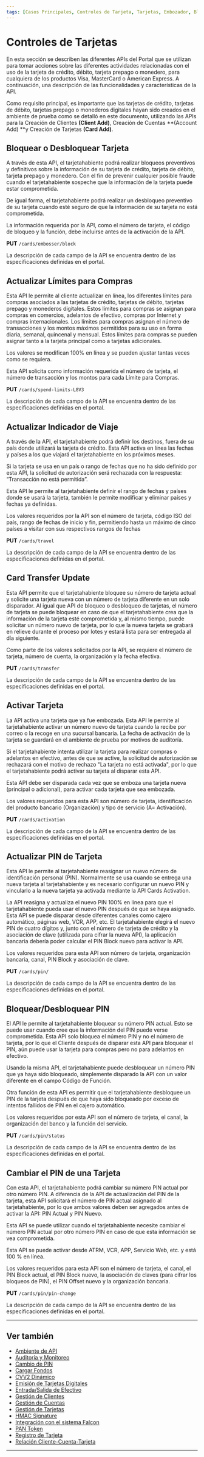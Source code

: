 ```yaml
---
tags: [Casos Principales, Controles de Tarjeta, Tarjetas, Embozador, Bloquear, Desbloquear, Límites, Viajes, Transferir, Activar, PIN]
---
```


# Controles de Tarjetas

En esta sección se describen las diferentes APIs del Portal que se utilizan para tomar acciones sobre las diferentes actividades relacionadas con el uso de la tarjeta de crédito, débito, tarjeta prepago o monedero, para cualquiera de los productos Visa, MasterCard o American Express. A continuación, una descripción de las funcionalidades y características de la API.

Como requisito principal, es importante que las tarjetas de crédito, tarjetas de débito, tarjetas prepago o monederos digitales hayan sido creados en el ambiente de prueba como se detalló en este documento, utilizando las APIs para la Creación de Clientes **(Client Add)**, Creación de Cuentas **(Account Add) **y Creación de Tarjetas **(Card Add)**.

## Bloquear o Desbloquear Tarjeta

A través de esta API, el tarjetahabiente podrá realizar bloqueos preventivos y definitivos sobre la información de su tarjeta de crédito, tarjeta de débito, tarjeta prepago y monedero. Con el fin de prevenir cualquier posible fraude cuando el tarjetahabiente sospeche que la información de la tarjeta puede estar comprometida.

De igual forma, el tarjetahabiente podrá realizar un desbloqueo preventivo de su tarjeta cuando esté seguro de que la información de su tarjeta no está comprometida.

La información requerida por la API, como el número de tarjeta, el código de bloqueo y la función, debe incluirse antes de la activación de la API.

**PUT** `/cards/embosser/block`

La descripción de cada campo de la API se encuentra dentro de las especificaciones definidas en el portal.

## Actualizar Límites para Compras 

Esta API le permite al cliente actualizar en línea, los diferentes límites para compras asociados a las tarjetas de crédito, tarjetas de débito, tarjetas prepago y monederos digitales. Estos límites para compras se asignan para compras en comercios, adelantos de efectivo, compras por Internet y compras internacionales. Los límites para compras asignan el número de transacciones y los montos máximos permitidos para su uso en forma diaria, semanal, quincenal y mensual. Estos límites para compras se pueden asignar tanto a la tarjeta principal como a tarjetas adicionales.

Los valores se modifican 100% en línea y se pueden ajustar tantas veces como se requiera.

Esta API solicita como información requerida el número de tarjeta, el número de transacción y los montos para cada Límite para Compras.

**PUT** `/cards/spend-limits-L8V3`

La descripción de cada campo de la API se encuentra dentro de las especificaciones definidas en el portal.

## Actualizar Indicador de Viaje

A través de la API, el tarjetahabiente podrá definir los destinos, fuera de su país donde utilizará la tarjeta de crédito. Esta API activa en línea las fechas y países a los que viajará el tarjetahabiente en los próximos meses.

Si la tarjeta se usa en un país o rango de fechas que no ha sido definido por esta API, la solicitud de autorización será rechazada con la respuesta: “Transacción no está permitida”.

Esta API le permite al tarjetahabiente definir el rango de fechas y países donde se usará la tarjeta, también le permite modificar y eliminar países y fechas ya definidas.

Los valores requeridos por la API son el número de tarjeta, código ISO del país, rango de fechas de inicio y fin, permitiendo hasta un máximo de cinco países a visitar con sus respectivos rangos de fechas

**PUT** `/cards/travel`

La descripción de cada campo de la API se encuentra dentro de las especificaciones definidas en el portal.

## Card Transfer Update

Esta API permite que el tarjetahabiente bloquee su número de tarjeta actual y solicite una tarjeta nueva con un número de tarjeta diferente en un solo disparador. Al igual que API de bloqueo o desbloqueo de tarjetas, el número de tarjeta se puede bloquear en caso de que el tarjetahabiente crea que la información de la tarjeta esté comprometida y, al mismo tiempo, puede solicitar un número nuevo de tarjeta, por lo que la nueva tarjeta se grabará en relieve durante el proceso por lotes y estará lista para ser entregada al día siguiente.

Como parte de los valores solicitados por la API, se requiere el número de tarjeta, número de cuenta, la organización y la fecha efectiva.

**PUT** `/cards/transfer`

La descripción de cada campo de la API se encuentra dentro de las especificaciones definidas en el portal.

## Activar Tarjeta

La API activa una tarjeta que ya fue embozada. Esta API le permite al tarjetahabiente activar un número nuevo de tarjeta cuando la recibe por correo o la recoge en una sucursal bancaria. La fecha de activación de la tarjeta se guardará en el ambiente de prueba por motivos de auditoría.

Si el tarjetahabiente intenta utilizar la tarjeta para realizar compras o adelantos en efectivo, antes de que se active, la solicitud de autorización se rechazará con el motivo de rechazo "La tarjeta no está activada", por lo que el tarjetahabiente podrá activar su tarjeta al disparar esta API.

Esta API debe ser disparada cada vez que se emboza una tarjeta nueva (principal o adicional), para activar cada tarjeta que sea embozada.

Los valores requeridos para esta API son número de tarjeta, identificación del producto bancario (Organización) y tipo de servicio (A= Activación).

**PUT** `/cards/activation`

La descripción de cada campo de la API se encuentra dentro de las especificaciones definidas en el portal.

## Actualizar PIN de Tarjeta

Esta API le permite al tarjetahabiente reasignar un nuevo número de identificación personal (PIN). Normalmente se usa cuando se entrega una nueva tarjeta al tarjetahabiente y es necesario configurar un nuevo PIN y vincularlo a la nueva tarjeta ya activada mediante la API Cards Activation.

La API reasigna y actualiza el nuevo PIN 100% en línea para que el tarjetahabiente pueda usar el nuevo PIN después de que se haya asignado. Esta API se puede disparar 
desde diferentes canales como cajero automático, páginas web, VCR, APP, etc. El tarjetahabiente elegirá el nuevo PIN de cuatro dígitos y, junto con el número de tarjeta de crédito y la asociación de clave (utilizada para cifrar la nueva API), la aplicación bancaria debería poder calcular el PIN Block nuevo para activar la API.

Los valores requeridos para esta API son número de tarjeta, organización bancaria, canal, PIN Block y asociación de clave.

**PUT** `/cards/pin/`

La descripción de cada campo de la API se encuentra dentro de las especificaciones definidas en el portal.

## Bloquear/Desbloquear PIN

El API le permite al tarjetahabiente bloquear su número PIN actual. Esto se puede usar cuando cree que la información del PIN puede verse comprometida. Esta API solo bloquea el número PIN y no el número de tarjeta, por lo que el Cliente después de disparar esta API para bloquear el PIN, aún puede usar la tarjeta para compras pero no para adelantos en efectivo.

Usando la misma API, el tarjetahabiente puede desbloquear un número PIN que ya haya sido bloqueado, simplemente disparado la API con un valor diferente en el campo Código de Función.

Otra función de esta API es permitir que el tarjetahabiente desbloquee un PIN de la tarjeta después de que haya sido bloqueado por exceso de intentos fallidos de PIN en el cajero automático.

Los valores requeridos por esta API son el número de tarjeta, el canal, la organización del banco y la función del servicio.

**PUT** `/cards/pin/status`

La descripción de cada campo de la API se encuentra dentro de las especificaciones definidas en el portal.

## Cambiar el PIN de una Tarjeta

Con esta API, el tarjetahabiente podrá cambiar su número PIN actual por otro número PIN. A diferencia de la API de actualización del PIN de la tarjeta, esta API solicitará el número de PIN actual asignado al tarjetahabiente, por lo que ambos valores deben ser agregados antes de activar la API: PIN Actual y PIN Nuevo.

Esta API se puede utilizar cuando el tarjetahabiente necesite cambiar el número PIN actual por otro número PIN en caso de que esta información se vea comprometida. 

Esta API se puede activar desde ATRM, VCR, APP, Servicio Web, etc. y está 100 % en línea.

Los valores requeridos para esta API son el número de tarjeta, el canal, el PIN Block actual, el PIN Block nuevo, la asociación de claves (para cifrar los bloqueos de PIN), el PIN Offset nuevo y la organización bancaria.

**PUT** `/cards/pin/pin-change`

La descripción de cada campo de la API se encuentra dentro de las especificaciones definidas en el portal.

---

## Ver también

- [Ambiente de API](?path=docs/spanish/casos-principales/ambiente-api.md)
- [Auditoría y Monitoreo](?path=docs/spanish/casos-principales/auditoria.md)
- [Cambio de PIN](?path=docs/spanish/casos-principales/cambio-pin.md)
- [Cargar Fondos](?path=docs/spanish/casos-principales/cargas.md)
- [CVV2 Dinámico](?path=docs/spanish/casos-principales/cvv-dinamico.md)
- [Emisión de Tarjetas Digitales](?path=docs/spanish/casos-principales/emision-tarjetas.md)
- [Entrada/Salida de Efectivo](?path=docs/spanish/casos-principales/entrada-salida-efectivo.md)
- [Gestión de Clientes](?path=docs/spanish/casos-principales/gestion-clientes.md)
- [Gestión de Cuentas](?path=docs/spanish/casos-principales/gestion-cuentas.md)
- [Gestión de Tarjetas](?path=docs/spanish/casos-principales/gestion-tarjetas.md)
- [HMAC Signature](?path=docs/spanish/casos-principales/hmac.md)
- [Integración con el sistema Falcon](?path=docs/spanish/casos-principales/integracion-falcon.md)
- [PAN Token](?path=docs/spanish/casos-principales/pan-token.md)
- [Registro de Tarjeta](?path=docs/spanish/casos-principales/registro.md)
- [Relación Cliente-Cuenta-Tarjeta](?path=docs/spanish/casos-principales/relacion.md)

---
